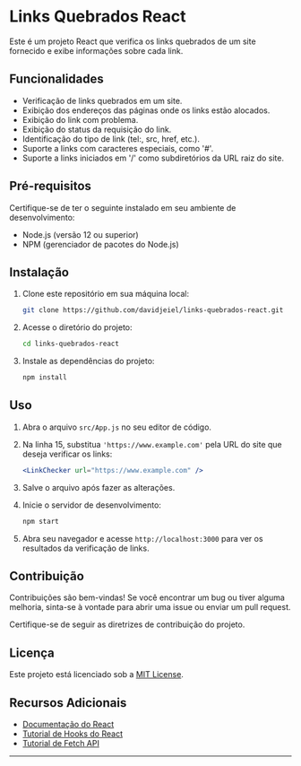 # Links Quebrados React

Este é um projeto React que verifica os links quebrados de um site fornecido e exibe informações sobre cada link.

## Funcionalidades

- Verificação de links quebrados em um site.
- Exibição dos endereços das páginas onde os links estão alocados.
- Exibição do link com problema.
- Exibição do status da requisição do link.
- Identificação do tipo de link (tel:, src, href, etc.).
- Suporte a links com caracteres especiais, como '#'.
- Suporte a links iniciados em '/' como subdiretórios da URL raiz do site.

## Pré-requisitos

Certifique-se de ter o seguinte instalado em seu ambiente de desenvolvimento:

- Node.js (versão 12 ou superior)
- NPM (gerenciador de pacotes do Node.js)

## Instalação

1. Clone este repositório em sua máquina local:

   ```bash
   git clone https://github.com/davidjeiel/links-quebrados-react.git
   ```

2. Acesse o diretório do projeto:

   ```bash
   cd links-quebrados-react
   ```

3. Instale as dependências do projeto:

   ```bash
   npm install
   ```

## Uso

1. Abra o arquivo `src/App.js` no seu editor de código.

2. Na linha 15, substitua `'https://www.example.com'` pela URL do site que deseja verificar os links:

   ```jsx
   <LinkChecker url="https://www.example.com" />
   ```

3. Salve o arquivo após fazer as alterações.

4. Inicie o servidor de desenvolvimento:

   ```bash
   npm start
   ```

5. Abra seu navegador e acesse `http://localhost:3000` para ver os resultados da verificação de links.

## Contribuição

Contribuições são bem-vindas! Se você encontrar um bug ou tiver alguma melhoria, sinta-se à vontade para abrir uma issue ou enviar um pull request.

Certifique-se de seguir as diretrizes de contribuição do projeto.

## Licença

Este projeto está licenciado sob a [MIT License](LICENSE).

## Recursos Adicionais

- [Documentação do React](https://reactjs.org/docs)
- [Tutorial de Hooks do React](https://reactjs.org/docs/hooks-intro)
- [Tutorial de Fetch API](https://developer.mozilla.org/en-US/docs/Web/API/Fetch_API/Using_Fetch)

---
